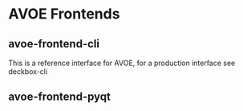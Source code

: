# AVOE Frontends

## avoe-frontend-cli
This is a reference interface for AVOE, for a production interface see deckbox-cli

## avoe-frontend-pyqt
